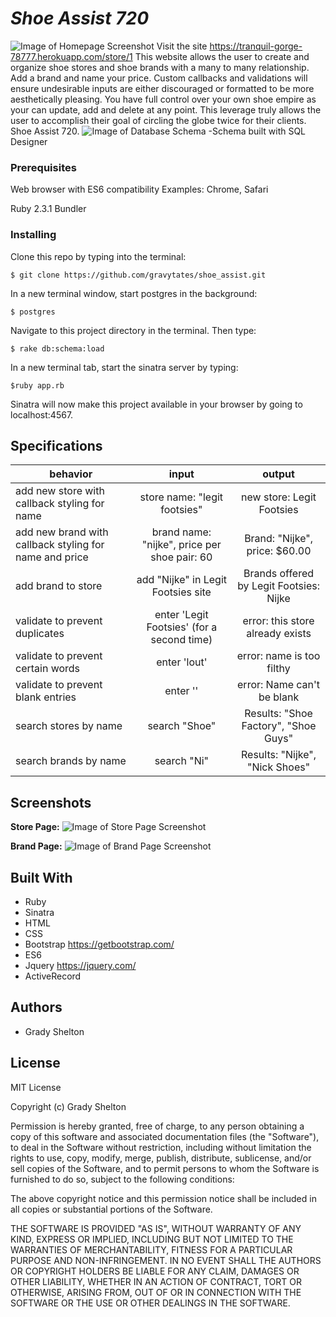 # _Shoe Assist 720_
![Image of Homepage Screenshot](public/img/homepage.png)
Visit the site https://tranquil-gorge-78777.herokuapp.com/store/1
This website allows the user to create and organize shoe stores and shoe brands with a many to many relationship. Add a brand and name your price. Custom callbacks and validations will ensure undesirable inputs are either discouraged or formatted to be more aesthetically pleasing. You have full control over your own shoe empire as your can update, add and delete at any point. This leverage truly allows the user to accomplish their goal of circling the globe twice for their clients. Shoe Assist 720.
![Image of Database Schema](public/img/schema.png)
-Schema built with SQL Designer

### Prerequisites

Web browser with ES6 compatibility
Examples: Chrome, Safari

Ruby 2.3.1
Bundler

### Installing

Clone this repo by typing into the terminal:
```
$ git clone https://github.com/gravytates/shoe_assist.git
```

In a new terminal window, start postgres in the background:
```
$ postgres
```

Navigate to this project directory in the terminal. Then type:
```
$ rake db:schema:load
```

In a new terminal tab, start the sinatra server by typing:
```
$ruby app.rb
```
Sinatra will now make this project available in your browser by going to localhost:4567.

## Specifications

| behavior |  input   |  output  |
|----------|:--------:|:--------:|
|add new store with callback styling for name| store name: "legit footsies"|new store: Legit Footsies|
|add new brand with callback styling for name and price| brand name: "nijke", price per shoe pair: 60| Brand: "Nijke", price: $60.00|
|add brand to store| add "Nijke" in Legit Footsies site | Brands offered by Legit Footsies: Nijke |
|validate to prevent duplicates | enter 'Legit Footsies' (for a second time) | error: this store already exists |
|validate to prevent certain words | enter 'lout'| error: name is too filthy |
|validate to prevent blank entries | enter ''| error: Name can't be blank |
|search stores by name|search "Shoe"|Results: "Shoe Factory", "Shoe Guys"|
|search brands by name|search "Ni"|Results: "Nijke", "Nick Shoes"|


## Screenshots

**Store Page:**
![Image of Store Page Screenshot](public/img/store.png)

**Brand Page:**
![Image of Brand Page Screenshot](public/img/brand.png)

## Built With

* Ruby
* Sinatra
* HTML
* CSS
* Bootstrap https://getbootstrap.com/
* ES6
* Jquery https://jquery.com/
* ActiveRecord

## Authors

* Grady Shelton

## License

MIT License

Copyright (c) Grady Shelton

Permission is hereby granted, free of charge, to any person obtaining a copy
of this software and associated documentation files (the "Software"), to deal
in the Software without restriction, including without limitation the rights
to use, copy, modify, merge, publish, distribute, sublicense, and/or sell
copies of the Software, and to permit persons to whom the Software is
furnished to do so, subject to the following conditions:

The above copyright notice and this permission notice shall be included in all
copies or substantial portions of the Software.

THE SOFTWARE IS PROVIDED "AS IS", WITHOUT WARRANTY OF ANY KIND, EXPRESS OR
IMPLIED, INCLUDING BUT NOT LIMITED TO THE WARRANTIES OF MERCHANTABILITY,
FITNESS FOR A PARTICULAR PURPOSE AND NON-INFRINGEMENT. IN NO EVENT SHALL THE
AUTHORS OR COPYRIGHT HOLDERS BE LIABLE FOR ANY CLAIM, DAMAGES OR OTHER
LIABILITY, WHETHER IN AN ACTION OF CONTRACT, TORT OR OTHERWISE, ARISING FROM,
OUT OF OR IN CONNECTION WITH THE SOFTWARE OR THE USE OR OTHER DEALINGS IN THE
SOFTWARE.
